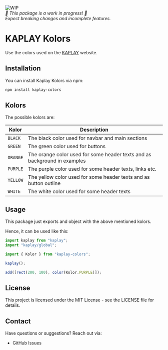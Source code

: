 ![WIP](https://img.shields.io/badge/status-WIP-yellow)
<br>_🚧 This package is a work in progress! 🚧_  
_Expect breaking changes and incomplete features._

# KAPLAY Kolors

Use the colors used on the [KAPLAY](https://kaplayjs.com/) website.

## Installation

You can install Kaplay Kolors via npm:

```bash
npm install kaplay-colors
```

## Kolors

The possible kolors are:

| Kolor    | Description                                                               |
| -------- | ------------------------------------------------------------------------- |
| `BLACK`  | The black color used for navbar and main sections                         |
| `GREEN`  | The green color used for buttons                                          |
| `ORANGE` | The orange color used for some header texts and as background in examples |
| `PURPLE` | The purple color used for some header texts, links etc.                   |
| `YELLOW` | The yellow color used for some header texts and as button outline         |
| `WHITE`  | The white color used for some header texts                                |

## Usage

This package just exports and object with the above mentioned kolors.

Hence, it can be used like this:

```javascript
import kaplay from "kaplay";
import "kaplay/global";

import { Kolor } from "kaplay-colors";

kaplay();

add([rect(200, 100), color(Kolor.PURPLE)]);
```

## License

This project is licensed under the MIT License - see the LICENSE file for details.

## Contact

Have questions or suggestions? Reach out via:

- GitHub Issues
